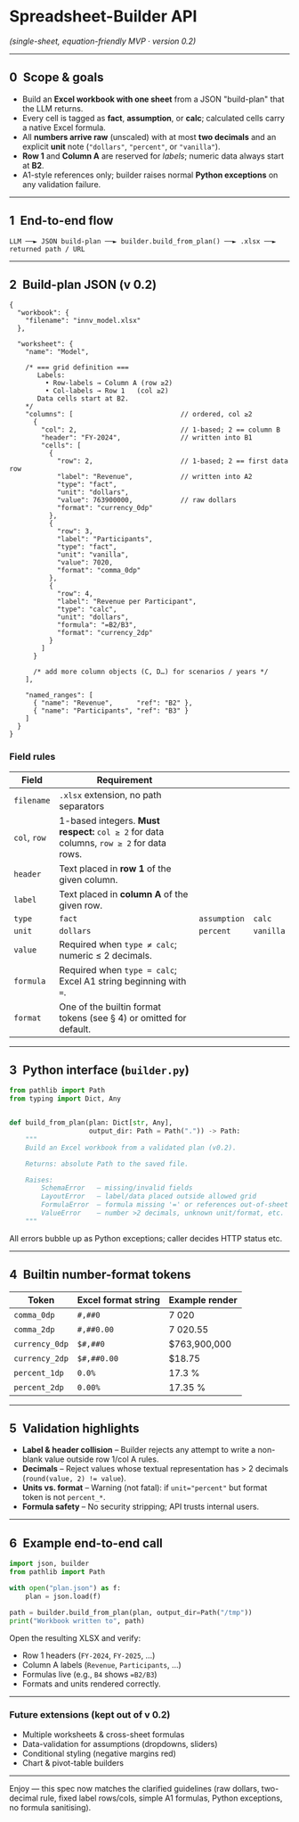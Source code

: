 # Spreadsheet-Builder API

*(single-sheet, equation-friendly MVP · version 0.2)*

---

## 0 Scope & goals

* Build an **Excel workbook with one sheet** from a JSON "build-plan" that the LLM returns.
* Every cell is tagged as **fact**, **assumption**, or **calc**; calculated cells carry a native Excel formula.
* All **numbers arrive raw** (unscaled) with at most **two decimals** and an explicit **unit** note (`"dollars"`, `"percent"`, or `"vanilla"`).
* **Row 1** and **Column A** are reserved for *labels*; numeric data always start at **B2**.
* A1-style references only; builder raises normal **Python exceptions** on any validation failure.

---

## 1 End-to-end flow

```text
LLM ──► JSON build-plan ──► builder.build_from_plan() ──► .xlsx ──► returned path / URL
```

---

## 2 Build-plan JSON (v 0.2)

```jsonc
{
  "workbook": {
    "filename": "innv_model.xlsx"
  },

  "worksheet": {
    "name": "Model",

    /* === grid definition ===
       Labels:
         • Row-labels → Column A (row ≥2)
         • Col-labels → Row 1   (col ≥2)
       Data cells start at B2.
    */
    "columns": [                           // ordered, col ≥2
      {
        "col": 2,                          // 1-based; 2 == column B
        "header": "FY-2024",               // written into B1
        "cells": [
          {
            "row": 2,                      // 1-based; 2 == first data row
            "label": "Revenue",            // written into A2
            "type": "fact",
            "unit": "dollars",
            "value": 763900000,            // raw dollars
            "format": "currency_0dp"
          },
          {
            "row": 3,
            "label": "Participants",
            "type": "fact",
            "unit": "vanilla",
            "value": 7020,
            "format": "comma_0dp"
          },
          {
            "row": 4,
            "label": "Revenue per Participant",
            "type": "calc",
            "unit": "dollars",
            "formula": "=B2/B3",
            "format": "currency_2dp"
          }
        ]
      }

      /* add more column objects (C, D…) for scenarios / years */
    ],

    "named_ranges": [
      { "name": "Revenue",      "ref": "B2" },
      { "name": "Participants", "ref": "B3" }
    ]
  }
}
```

### Field rules

| Field        | Requirement                                                                              |              |           |
| ------------ | ---------------------------------------------------------------------------------------- | ------------ | --------- |
| `filename`   | `.xlsx` extension, no path separators                                                    |              |           |
| `col`, `row` | 1-based integers. **Must respect:** `col ≥ 2` for data columns, `row ≥ 2` for data rows. |              |           |
| `header`     | Text placed in **row 1** of the given column.                                            |              |           |
| `label`      | Text placed in **column A** of the given row.                                            |              |           |
| `type`       | `fact`                                                                                   | `assumption` | `calc`    |
| `unit`       | `dollars`                                                                                | `percent`    | `vanilla` |
| `value`      | Required when `type ≠ calc`; numeric ≤ 2 decimals.                                       |              |           |
| `formula`    | Required when `type = calc`; Excel A1 string beginning with `=`.                         |              |           |
| `format`     | One of the builtin format tokens (see § 4) or omitted for default.                       |              |           |

---

## 3 Python interface (`builder.py`)

```python
from pathlib import Path
from typing import Dict, Any


def build_from_plan(plan: Dict[str, Any],
                    output_dir: Path = Path(".")) -> Path:
    """
    Build an Excel workbook from a validated plan (v0.2).

    Returns: absolute Path to the saved file.

    Raises:
        SchemaError   – missing/invalid fields
        LayoutError   – label/data placed outside allowed grid
        FormulaError  – formula missing '=' or references out-of-sheet
        ValueError    – number >2 decimals, unknown unit/format, etc.
    """
```

All errors bubble up as Python exceptions; caller decides HTTP status etc.

---

## 4 Builtin number-format tokens

| Token          | Excel format string | Example render |
| -------------- | ------------------- | -------------- |
| `comma_0dp`    | `#,##0`             | 7 020          |
| `comma_2dp`    | `#,##0.00`          | 7 020.55       |
| `currency_0dp` | `$#,##0`            | $763,900,000   |
| `currency_2dp` | `$#,##0.00`         | $18.75         |
| `percent_1dp`  | `0.0%`              | 17.3 %         |
| `percent_2dp`  | `0.00%`             | 17.35 %        |

---

## 5 Validation highlights

* **Label & header collision** – Builder rejects any attempt to write a non-blank value outside row 1/col A rules.
* **Decimals** – Reject values whose textual representation has > 2 decimals (`round(value, 2) != value`).
* **Units vs. format** – Warning (not fatal): if `unit="percent"` but format token is not `percent_*`.
* **Formula safety** – No security stripping; API trusts internal users.

---

## 6 Example end-to-end call

```python
import json, builder
from pathlib import Path

with open("plan.json") as f:
    plan = json.load(f)

path = builder.build_from_plan(plan, output_dir=Path("/tmp"))
print("Workbook written to", path)
```

Open the resulting XLSX and verify:

* Row 1 headers (`FY-2024`, `FY-2025`, …)
* Column A labels (`Revenue`, `Participants`, …)
* Formulas live (e.g., `B4` shows `=B2/B3`)
* Formats and units rendered correctly.

---

### Future extensions (kept out of v 0.2)

* Multiple worksheets & cross-sheet formulas
* Data-validation for assumptions (dropdowns, sliders)
* Conditional styling (negative margins red)
* Chart & pivot-table builders

---

Enjoy — this spec now matches the clarified guidelines (raw dollars, two-decimal rule, fixed label rows/cols, simple A1 formulas, Python exceptions, no formula sanitising). 